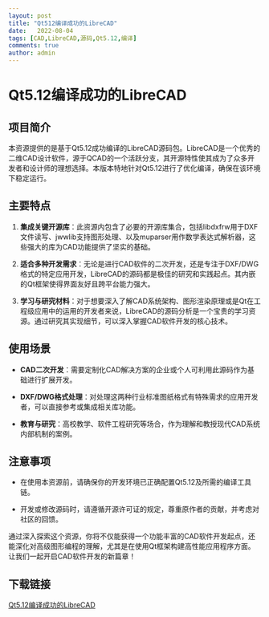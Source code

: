 ```yaml
---
layout: post
title: "Qt512编译成功的LibreCAD"
date:   2022-08-04
tags: [CAD,LibreCAD,源码,Qt5.12,编译]
comments: true
author: admin
---
```

# Qt5.12编译成功的LibreCAD

## 项目简介

本资源提供的是基于Qt5.12成功编译的LibreCAD源码包。LibreCAD是一个优秀的二维CAD设计软件，源于QCAD的一个活跃分支，其开源特性使其成为了众多开发者和设计师的理想选择。本版本特地针对Qt5.12进行了优化编译，确保在该环境下稳定运行。

## 主要特点

1. **集成关键开源库**：此资源内包含了必要的开源库集合，包括libdxfrw用于DXF文件读写、jwwlib支持图形处理、以及muparser用作数学表达式解析器，这些强大的库为CAD功能提供了坚实的基础。
   
2. **适合多种开发需求**：无论是进行CAD软件的二次开发，还是专注于DXF/DWG格式的特定应用开发，LibreCAD的源码都是极佳的研究和实践起点。其内嵌的Qt框架使得界面友好且跨平台能力强大。

3. **学习与研究材料**：对于想要深入了解CAD系统架构、图形渲染原理或是Qt在工程级应用中的运用的开发者来说，LibreCAD的源码分析是一个宝贵的学习资源。通过研究其实现细节，可以深入掌握CAD软件开发的核心技术。

## 使用场景

- **CAD二次开发**：需要定制化CAD解决方案的企业或个人可利用此源码作为基础进行扩展开发。
  
- **DXF/DWG格式处理**：对处理这两种行业标准图纸格式有特殊需求的应用开发者，可以直接参考或集成相关库功能。
  
- **教育与研究**：高校教学、软件工程研究等场合，作为理解和教授现代CAD系统内部机制的案例。

## 注意事项

- 在使用本资源前，请确保你的开发环境已正确配置Qt5.12及所需的编译工具链。
  
- 开发或修改源码时，请遵循开源许可证的规定，尊重原作者的贡献，并考虑对社区的回馈。

通过深入探索这个资源，你将不仅能获得一个功能丰富的CAD软件开发起点，还能深化对高级图形编程的理解，尤其是在使用Qt框架构建高性能应用程序方面。让我们一起开启CAD软件开发的新篇章！

## 下载链接

[Qt5.12编译成功的LibreCAD](https://pan.quark.cn/s/7de0e4cd9591)